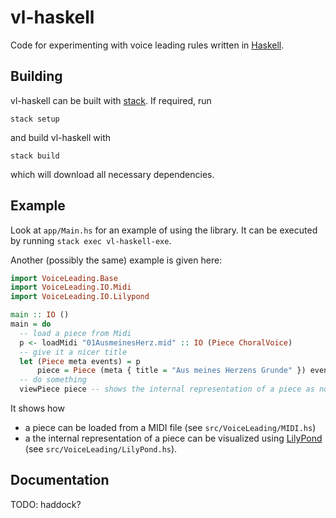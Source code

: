 # vl-haskell

Code for experimenting with voice leading rules written in [Haskell](https://www.haskell.org/).

## Building

vl-haskell can be built with [stack](https://docs.haskellstack.org/en/stable/README/).
If required, run

    stack setup

and build vl-haskell with

    stack build

which will download all necessary dependencies.

## Example

Look at `app/Main.hs` for an example of using the library.
It can be executed by running `stack exec vl-haskell-exe`.

Another (possibly the same) example is given here:
```haskell
import VoiceLeading.Base
import VoiceLeading.IO.Midi
import VoiceLeading.IO.Lilypond

main :: IO ()
main = do
  -- load a piece from Midi
  p <- loadMidi "01AusmeinesHerz.mid" :: IO (Piece ChoralVoice)
  -- give it a nicer title
  let (Piece meta events) = p
      piece = Piece (meta { title = "Aus meines Herzens Grunde" }) events
  -- do something
  viewPiece piece -- shows the internal representation of a piece as notes
```
It shows how
* a piece can be loaded from a MIDI file (see `src/VoiceLeading/MIDI.hs`)
* a the internal representation of a piece can be visualized using
  [LilyPond](http://lilypond.org/) (see `src/VoiceLeading/LilyPond.hs`).

## Documentation

TODO: haddock?
